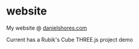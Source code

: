 # website
My website @ [danielshores.com](https://danielshores.com)

Current has a Rubik's Cube THREE.js project demo
